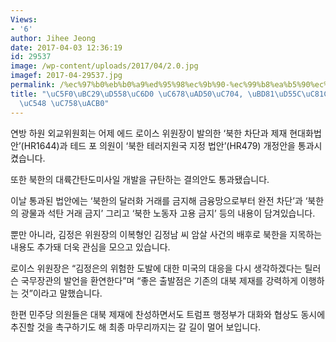 ```yaml
---
Views:
- '6'
author: Jihee Jeong
date: 2017-04-03 12:36:19
id: 29537
image: /wp-content/uploads/2017/04/2.0.jpg
imagef: 2017-04-29537.jpg
permalink: /%ec%97%b0%eb%b0%a9%ed%95%98%ec%9b%90-%ec%99%b8%ea%b5%90%ec%9c%84-%eb%b6%81%ed%95%9c%ec%a0%9c%ec%9e%ac-%eb%b2%95%ec%95%88-%ec%9d%98%ea%b2%b0/
title: "\uC5F0\uBC29\uD558\uC6D0 \uC678\uAD50\uC704, \uBD81\uD55C\uC81C\uC7AC \uBC95\
  \uC548 \uC758\uACB0"
---
```


연방 하원 외교위원회는 어제 에드 로이스 위원장이 발의한 ‘북한 차단과 제재 현대화법안’(HR1644)과 테드 포 의원이 ‘북한 테러지원국 지정 법안’(HR479) 개정안을 통과시켰습니다.

또한 북한의 대륙간탄도미사일 개발을 규탄하는 결의안도 통과됐습니다.

이날 통과된 법안에는 ‘북한의 달러화 거래를 금지해 금융망으로부터 완전 차단’과 ‘북한의 광물과 석탄 거래 금지’ 그리고 ‘북한 노동자 고용 금지’ 등의 내용이 담겨있습니다.

뿐만 아니라, 김정은 위원장의 이복형인 김정남 씨 암살 사건의 배후로 북한을 지목하는 내용도 추가돼 더욱 관심을 모으고 있습니다.

로이스 위원장은 “김정은의 위험한 도발에 대한 미국의 대응을 다시 생각하겠다는 틸러슨 국무장관의 발언을 환연한다”며 “좋은 출발점은 기존의 대북 제재를 강력하게 이행하는 것”이라고 말했습니다.

한편 민주당 의원들은 대북 제재에 찬성하면서도 트럼프 행정부가 대화와 협상도 동시에 추진할 것을 촉구하기도 해 최종 마무리까지는 갈 길이 멀어 보입니다.